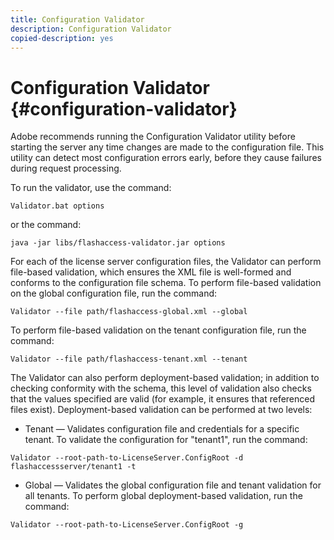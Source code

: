 ```yaml
---
title: Configuration Validator
description: Configuration Validator
copied-description: yes
---
```


# Configuration Validator {#configuration-validator}

Adobe recommends running the Configuration Validator utility before starting the server any time changes are made to the configuration file. This utility can detect most configuration errors early, before they cause failures during request processing.

To run the validator, use the command:

```
Validator.bat options  
```

or the command:

```
java -jar libs/flashaccess-validator.jar options 
```

For each of the license server configuration files, the Validator can perform file-based validation, which ensures the XML file is well-formed and conforms to the configuration file schema. To perform file-based validation on the global configuration file, run the command:

```
Validator --file path/flashaccess-global.xml --global
```

To perform file-based validation on the tenant configuration file, run the command:

```
Validator --file path/flashaccess-tenant.xml --tenant
```

The Validator can also perform deployment-based validation; in addition to checking conformity with the schema, this level of validation also checks that the values specified are valid (for example, it ensures that referenced files exist). Deployment-based validation can be performed at two levels:

* Tenant — Validates configuration file and credentials for a specific tenant. To validate the configuration for "tenant1", run the command:

```
Validator --root-path-to-LicenseServer.ConfigRoot -d flashaccessserver/tenant1 -t 
```

* Global — Validates the global configuration file and tenant validation for all tenants. To perform global deployment-based validation, run the command:

```
Validator --root-path-to-LicenseServer.ConfigRoot -g 
```

